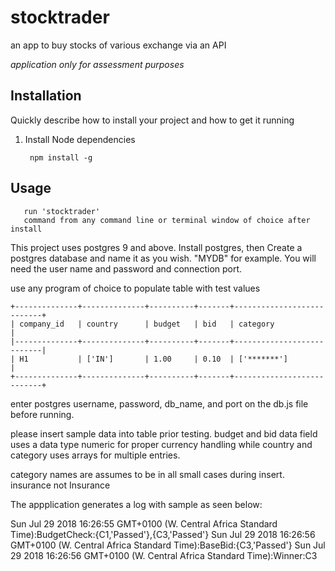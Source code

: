 # stocktrader
an app to buy stocks of various exchange via an API

*application only for assessment purposes*

## Installation

Quickly describe how to install your project and how to get it running

1. Install Node dependencies

        npm install -g
  

## Usage
 
       run 'stocktrader' 
       command from any command line or terminal window of choice after install

This project uses postgres 9 and above. Install postgres, then Create a postgres database and name it as you wish. "MYDB" for example. You will need the user name and password and connection port.

use any program of choice to populate table with test values

    +--------------+--------------+----------+-------+---------------------------+
    | company_id   | country      | budget   | bid   | category                  |
    |--------------+--------------+----------+-------+---------------------------|
    | H1           | ['IN']       | 1.00     | 0.10  | ['*******']               |
    +--------------+--------------+----------+-------+---------------------------+


enter postgres username, password, db_name, and port on the db.js file before running.

please insert sample data into table prior testing. budget and bid data field uses a data type numeric for proper
currency handling while country and category uses arrays for multiple entries.

category names are assumes to be in all small cases during insert. insurance not Insurance



The appplication generates a log with sample as seen below:

Sun Jul 29 2018 16:26:55 GMT+0100 (W. Central Africa Standard Time):BudgetCheck:{C1,'Passed'},{C3,'Passed'}
Sun Jul 29 2018 16:26:56 GMT+0100 (W. Central Africa Standard Time):BaseBid:{C3,'Passed'}
Sun Jul 29 2018 16:26:56 GMT+0100 (W. Central Africa Standard Time):Winner:C3

